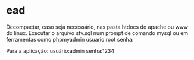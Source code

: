 # ead
Decompactar, caso seja necessário, nas pasta htdocs do apache ou www do linux.
Executar o arquivo stv.sql num prompt de comando mysql ou em ferramentas como phpmyadmin
usuario:root
senha:

Para a aplicação:
usuário:admin
senha:1234
